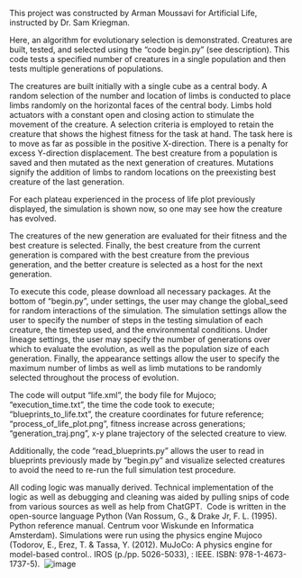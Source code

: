 This project was constructed by Arman Moussavi for Artificial Life, instructed by Dr. Sam Kriegman.

Here, an algorithm for evolutionary selection is demonstrated.
Creatures are built, tested, and selected using the “code begin.py” (see description). This code tests a specified number of creatures in a single population and then tests multiple generations of populations. 

The creatures are built initially with a single cube as a central body. A random selection of the number and location of limbs is conducted to place limbs randomly on the horizontal faces of the central body. Limbs hold actuators with a constant open and closing action to stimulate the movement of the creature. A selection criteria is employed to retain the creature that shows the highest fitness for the task at hand. The task here is to move as far as possible in the positive X-direction. There is a penalty for excess Y-direction displacement. The best creature from a population is saved and then mutated as the next generation of creatures. Mutations signify the addition of limbs to random locations on the preexisting best creature of the last generation. 

For each plateau experienced in the process of life plot previously displayed, the simulation is shown now, so one may see how the creature has evolved.

The creatures of the new generation are evaluated for their fitness and the best creature is selected. Finally, the best creature from the current generation is compared with the best creature from the previous generation, and the better creature is selected as a host for the next generation.


To execute this code, please download all necessary packages. At the bottom of “begin.py”, under settings, the user may change the global_seed for random interactions of the simulation. The simulation settings allow the user to specify the number of steps in the testing simulation of each creature, the timestep used, and the environmental conditions. Under lineage settings, the user may specify the number of generations over which to evaluate the evolution, as well as the population size of each generation. Finally, the appearance settings allow the user to specify the maximum number of limbs as well as limb mutations to be randomly selected throughout the process of evolution.


The code will output “life.xml”, the body file for Mujoco; “execution_time.txt”, the time the code took to execute; “blueprints_to_life.txt”, the creature coordinates for future reference; “process_of_life_plot.png”, fitness increase across generations; “generation_traj.png”, x-y plane trajectory of the selected creature to view.


Additionally, the code “read_blueprints.py” allows the user to read in blueprints previously made by “begin.py” and visualize selected creatures to avoid the need to re-run the full simulation test procedure.


All coding logic was manually derived. Technical implementation of the logic as well as debugging and cleaning was aided by pulling snips of code from various sources as well as help from ChatGPT. 
Code is written in the open-source language Python (Van Rossum, G., & Drake Jr, F. L. (1995). Python reference manual. Centrum voor Wiskunde en Informatica Amsterdam). Simulations were run using the physics engine Mujoco (Todorov, E., Erez, T. & Tassa, Y. (2012). MuJoCo: A physics engine for model-based control.. IROS (p./pp. 5026-5033), : IEEE. ISBN: 978-1-4673-1737-5). 
![image](https://github.com/ArmanMoussavi1/Artificial_life/assets/144376506/f932a6db-814c-4580-9fd4-b99faa56eb8e)


